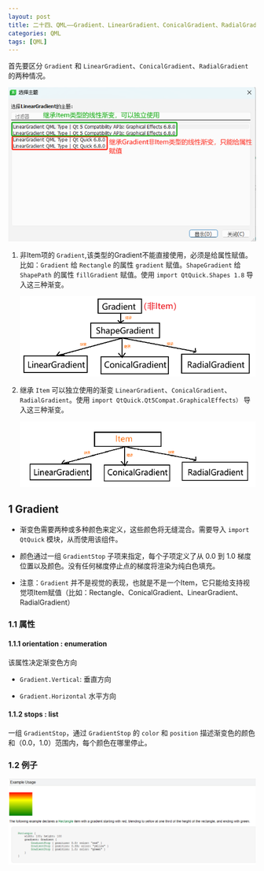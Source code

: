 ```yaml
---
layout: post
title: 二十四、QML——Gradient、LinearGradient、ConicalGradient、RadialGradient
categories: QML
tags: [QML]
---
```


首先要区分 `Gradient` 和 `LinearGradient`、`ConicalGradient`、`RadialGradient` 的两种情况。

![alt text](image-1.png)

1. 非Item项的 `Gradient`,该类型的Gradient不能直接使用，必须是给属性赋值。比如：`Gradient` 给 `Rectangle` 的属性 `gradient` 赋值。`ShapeGradient` 给 `ShapePath` 的属性 `fillGradient` 赋值。使用 `import QtQuick.Shapes 1.8` 导入这三种渐变。

    ![alt text](image.png)

2. 继承 `Item` 可以独立使用的渐变 `LinearGradient`、`ConicalGradient`、`RadialGradient`。使用 `import QtQuick.Qt5Compat.GraphicalEffects）` 导入这三种渐变。
   
    ![alt text](image-2.png)

## 1 Gradient

- 渐变色需要两种或多种颜色来定义，这些颜色将无缝混合。需要导入 `import QtQuick` 模块，从而使用该组件。

- 颜色通过一组 `GradientStop` 子项来指定，每个子项定义了从 0.0 到 1.0 梯度位置以及颜色。没有任何梯度停止点的梯度将渲染为纯白色填充。

- 注意：`Gradient` 并不是视觉的表现，也就是不是一个Item，它只能给支持视觉项Item赋值（比如：Rectangle、ConicalGradient、LinearGradient、RadialGradient）

### 1.1 属性

#### 1.1.1 orientation : enumeration

该属性决定渐变色方向

- `Gradient.Vertical`: 垂直方向

- `Gradient.Horizontal` 水平方向

#### 1.1.2 stops : list<GradientStop>

一组 `GradientStop`，通过 `GradientStop` 的 `color` 和 `position` 描述渐变色的颜色和（0.0，1.0）范围内，每个颜色在哪里停止。

### 1.2 例子

![alt text](image-3.png)
